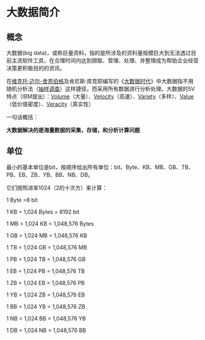 # 大数据简介

## 概念

大数据(big data)，或称巨量资料，指的是所涉及的资料量规模巨大到无法透过目前主流软件工具，在合理时间内达到撷取、管理、处理、并整理成为帮助企业经营决策更积极目的的资讯。

在[维克托·迈尔-舍恩伯格](https://baike.baidu.com/item/维克托·迈尔-舍恩伯格)及肯尼斯·库克耶编写的《[大数据时代](https://baike.baidu.com/item/大数据时代/15434499)》中大数据指不用随机分析法（[抽样调查](https://baike.baidu.com/item/抽样调查)）这样捷径，而采用所有数据进行分析处理。大数据的5V特点（IBM提出）：[Volume](https://baike.baidu.com/item/Volume/17610592)（大量）、[Velocity](https://baike.baidu.com/item/Velocity/1398152)（高速）、[Variety](https://baike.baidu.com/item/Variety/191328)（多样）、[Value](https://baike.baidu.com/item/Value/2285610)（低价值密度）、[Veracity](https://baike.baidu.com/item/Veracity/19362178)（真实性）

一句话概括：

**大数据解决的是海量数据的采集，存储，和分析计算问题**

## 单位

最小的基本单位是bit，按顺序给出所有单位：bit、Byte、KB、MB、GB、TB、PB、EB、ZB、YB、BB、NB、DB。

它们按照进率1024（2的十次方）来计算：

1 Byte =8 bit

1 KB = 1,024 Bytes = 8192 bit

1 MB = 1,024 KB = 1,048,576 Bytes

1 GB = 1,024 MB = 1,048,576 KB

1 TB = 1,024 GB = 1,048,576 MB

1 PB = 1,024 TB = 1,048,576 GB

1 EB = 1,024 PB = 1,048,576 TB

1 ZB = 1,024 EB = 1,048,576 PB

1 YB = 1,024 ZB = 1,048,576 EB

1 BB = 1,024 YB = 1,048,576 ZB

1 NB = 1,024 BB = 1,048,576 YB

1 DB = 1,024 NB = 1,048,576 BB
